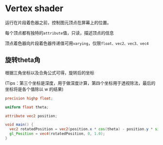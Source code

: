 # Vertex shader

运行在片段着色器之前，控制图元顶点在屏幕上的位置。

每个顶点都有独特的`attribute`值，只读，描述顶点的信息

顶点着色器向片段着色器传递值可用`varying`，仅限`float、vec2、vec3、vec4`

## 旋转theta角

根据三角坐标以及合角公式可得，旋转后的坐标

(Tips：第三个坐标是深度，用于做深度计算，第四个坐标用于透视除法，最后的坐标将是各个值除以 w 的结果)

```glsl
precision highp float;

uniform float theta;

attribute vec2 position;

void main() {
  vec2 rotatedPosition = vec2(position.x * cos(theta) - position.y * sin(theta), position.x * sin(theta) + position.y * cos(theta));
  gl_Position = vec4(rotatedPosition, 0, 1.0);
}

```



